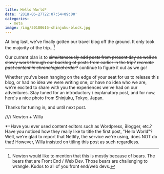 ```yaml
---
title: Hello World*
date: '2018-06-27T22:07:54+09:00'
categories:
  - meta
image: /img/20180616-shinjuku-block.jpg
---
```

At long last, we've finally gotten our travel blog off the ground. It only took the majority of the trip...<!--more-->[^fn:1]

Our current plan is to ~~simultaneously add posts from present day as well as slowly work through our backlog of posts from earlier in the trip?~~ _~~recreate past content in chronological order?~~_ continue to figure it out as we go!

Whether you've been hanging on the edge of your seat for us to release this blog, or had no idea we were writing one, or have no idea who we are, we're excited to share with you the experiences we've had on our adventures. Stay tuned for an introductory / explanatory post, and for now, here's a nice photo from Shinjuku, Tokyo, Japan.

Thanks for tuning in, and until next post.

//// Newton + Willa

\*=Have you ever used content editors such as Wordpress, Blogger, etc.? Have you noticed how they really like to title the first post, "Hello World"? Well, we're glad to report that Netlify, the service we're using, does NOT do that! However, Willa insisted on titling this post as such regardless.

[^fn:1]: Newton would like to mention that this is mostly because of bears. The bears that are Front End / Web Dev. Those bears are challenging to wrangle. Kudos to all of you front end/web devs.
